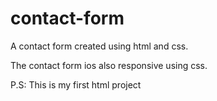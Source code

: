 # contact-form
A contact form created using html and css.

The contact form ios also responsive using css.

P.S: This is my first html project
